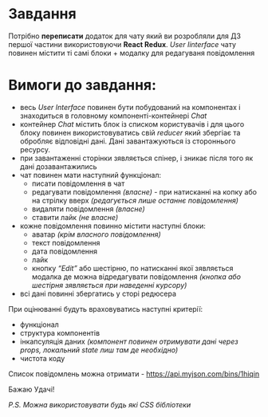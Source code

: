 # Завдання

Потрібно **переписати** додаток для чату який ви розробляли для ДЗ першої частини використовуючи **React Redux**. *User Iinterface* чату повинен містити ті самі блоки + модалку для редагуваня повідомлення 

# Вимоги до завдання:

- весь *User Interface* повинен бути побудований на компонентах і знаходиться в головному компоненті-контейнері *Chat*
- контейнер *Chat* містить блок із списком користувачів і для цього блоку повинен використовуватись свій *reducer* який збергіає та обробляє відповідні дані. Дані завантажуються із стороннього ресурсу.
- при завантаженні сторінки зявляється спінер, і зникає після того як дані дозавантажились
- чат повинен мати наступний функціонал:
  - писати повідомлення в чат
  - редагувати повідомлення *(власне)* - при натисканні на копку або на стрілку вверх *(редагується лише останнє повідомлення)*
  - видаляти повідомлення *(власне)*
  - ставити лайк *(не власне)*
- кожне повідомлення повинно містити наступні блоки:
  - аватар *(крім власного повідомлення)*
  - текст повідомлення
  - дата повідомлення
  - лайк
  - кнопку *“Edit”* або шестірню, по натисканні якої зявляється модалка де можна відредагувати повідомлення *(кнопка або шестірня зявляється при наведенні курсору)*
- всі дані повинні збергатись у сторі редюсера 

При оцінюванні будуть враховуватись наступні критерії:
  - функціонал
  - структура компонентів
  - інкапсуляція даних *(компонент повинен отримувати дані через props, локальний state лиш там де необхідно)*
  - чистота коду
  
Список повідомлень можна отримати - https://api.myjson.com/bins/1hiqin

Бажаю Удачі!

*P.S. Можна використовувати будь які CSS бібліотеки*
